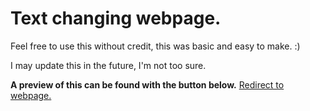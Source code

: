 # Text changing webpage.

Feel free to use this without credit, this was basic and easy to make. :)

I may update this in the future, I'm not too sure.
 
 **A preview of this can be found with the button below.** 
[Redirect to webpage.](http://google.com)
